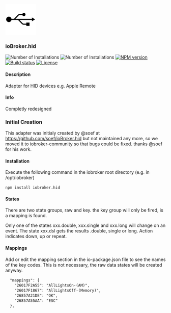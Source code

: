 ![Logo](admin/hid.png)
### ioBroker.hid

![Number of Installations](http://iobroker.live/badges/hid-community-installed.svg) ![Number of Installations](http://iobroker.live/badges/hid-community-stable.svg) [![NPM version](http://img.shields.io/npm/v/iobroker.hid.svg)](https://www.npmjs.com/package/iobroker.hid)
[![Build status](https://ci.appveyor.com/api/projects/status/9w4enhutav1e2leu?svg=true)](https://ci.appveyor.com/project/soef/iobroker-hid)
[![License](https://img.shields.io/badge/license-MIT-blue.svg?style=flat)](https://github.com/soef/iobroker.yamaha/blob/master/LICENSE)

#### Description

Adapter for HID devices e.g. Apple Remote

#### Info
Completly redesigned 

### Initial Creation
This adapter was initialy created by @soef at https://github.com/soef/ioBroker.hid but not maintained any more, so we moved it to iobroker-community so that bugs could be fixed. thanks @soef for his work.

#### Installation
Execute the following command in the iobroker root directory (e.g. in /opt/iobroker)
```
npm install iobroker.hid 
```

#### States

There are two state groups, raw and key. the key group will only be fired, is a mapping is found.

Only one of the states xxx.double, xxx.single and xxx.long will change on an event.
The state xxx.dsl gets the results .double, single or long.
Action indicates down, up or repeat.

#### Mappings
Add or edit the mapping section in the io-package.json file to see the names of the key codes. 
This is not necessary, the raw data states will be created anyway. 
```
  "mappings": {
    "26017F2A55": "AllLightsOn-(AM)",
    "26017F1867": "AllLightsOff-(Memory)",
    "26857A21DE": "OK",
    "26857A55AA": "ESC"
  },
```


<!--
#### Requirements

The node-hid module does not work on Windows 10 until you make a smal change to the node-hid project.
After installation of iobroker.hid edit:
```
<path to iobroker>/node_modules/iobroker.hid/node_modules/node-hid/hidapi/windows/hid.c
```
Find:
```
open_device
```
Change the 2nd and 3rd parameter of the function call "CreateFileA":
```
static HANDLE open_device(const char *path, BOOL enumerate)
{
    ... 
      
	handle = CreateFileA(path,
		//desired_access,                    // original line
		GENERIC_WRITE | GENERIC_READ,        // replaced line
		//share_mode,                        // original line
		FILE_SHARE_READ | FILE_SHARE_WRITE,  // replaced line
		NULL,
		OPEN_EXISTING,
		FILE_FLAG_OVERLAPPED,/*FILE_ATTRIBUTE_NORMAL,*/
		0);

	...	
}
```
To rebuild the node-hid module, change to the irectory:
```
cd <path to iobroker>/node_modules/iobroker.hid/node_modules/node-hid
```
execute:                              
```
npm install --build-from-source 
```
Restart the iobroker.hid module...
-->
